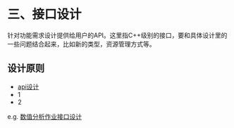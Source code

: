 # 三、接口设计
针对功能需求设计提供给用户的API。这里指C++级别的接口，要和具体设计里的一些问题结合起来，比如新的类型，资源管理方式等。
## 设计原则
- [api设计](https://github.com/cha-zhang/api-design)
- 1
- 2

e.g. [数值分析作业接口设计](www.baidu.com)

